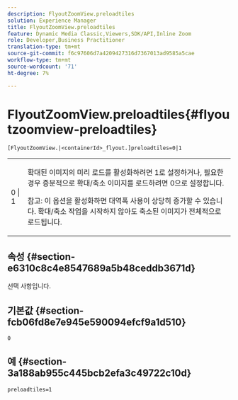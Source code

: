 ```yaml
---
description: FlyoutZoomView.preloadtiles
solution: Experience Manager
title: FlyoutZoomView.preloadtiles
feature: Dynamic Media Classic,Viewers,SDK/API,Inline Zoom
role: Developer,Business Practitioner
translation-type: tm+mt
source-git-commit: f6c97606d7a4209427316d7367013ad9585a5cae
workflow-type: tm+mt
source-wordcount: '71'
ht-degree: 7%

---
```



# FlyoutZoomView.preloadtiles{#flyoutzoomview-preloadtiles}

`[FlyoutZoomView.|<containerId>_flyout.]preloadtiles=0|1`

<table id="table_8E44EC404A1A45C59EA1EF2766613930"> 
 <tbody> 
  <tr> 
   <td colname="col1"> <p> <span class="codeph"> 0 | 1 </span> </p> </td> 
   <td colname="col2"> <p> 확대된 이미지의 미리 로드를 활성화하려면 <span class="codeph"> 1</span>로 설정하거나, 필요한 경우 증분적으로 확대/축소 이미지를 로드하려면 <span class="codeph"> 0</span>으로 설정합니다. </p> <p> <p>참고: 이 옵션을 활성화하면 대역폭 사용이 상당히 증가할 수 있습니다. 확대/축소 작업을 시작하지 않아도 축소된 이미지가 전체적으로 로드됩니다. </p> </p> </td> 
  </tr> 
 </tbody> 
</table>

## 속성 {#section-e6310c8c4e8547689a5b48ceddb3671d}

선택 사항입니다.

## 기본값 {#section-fcb06fd8e7e945e590094efcf9a1d510}

`0`

## 예 {#section-3a188ab955c445bcb2efa3c49722c10d}

`preloadtiles=1`
